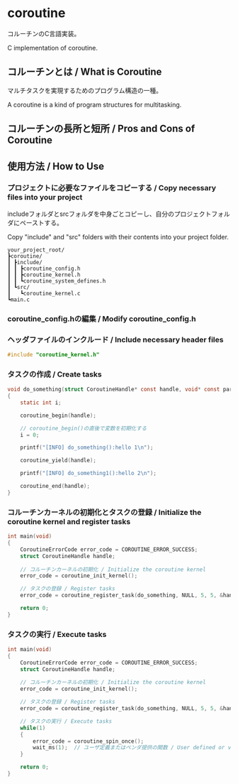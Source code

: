 # coroutine

コルーチンのC言語実装。

C implementation of coroutine.

## コルーチンとは / What is Coroutine

マルチタスクを実現するためのプログラム構造の一種。

A coroutine is a kind of program structures for multitasking.

## コルーチンの長所と短所 / Pros and Cons of Coroutine

## 使用方法 / How to Use

### プロジェクトに必要なファイルをコピーする / Copy necessary files into your project

includeフォルダとsrcフォルダを中身ごとコピーし、自分のプロジェクトフォルダにペーストする。

Copy "include" and "src" folders with their contents into your project folder.

```
your_project_root/
┣coroutine/
┃ ┣include/
┃ ┃ ┣coroutine_config.h
┃ ┃ ┣coroutine_kernel.h
┃ ┃ ┗coroutine_system_defines.h
┃ ┗src/
┃   ┗coroutine_kernel.c
┗main.c
```

### coroutine_config.hの編集 / Modify coroutine_config.h

### ヘッダファイルのインクルード / Include necessary header files

```c
#include "coroutine_kernel.h"
```

### タスクの作成 / Create tasks

```c
void do_something(struct CoroutineHandle* const handle, void* const parameters)
{
    static int i;

    coroutine_begin(handle);

    // coroutine_begin()の直後で変数を初期化する
    i = 0;

    printf("[INFO] do_something():hello 1\n");

    coroutine_yield(handle);

    printf("[INFO] do_something1():hello 2\n");

    coroutine_end(handle);
}
```

### コルーチンカーネルの初期化とタスクの登録 / Initialize the coroutine kernel and register tasks

```c
int main(void)
{
    CoroutineErrorCode error_code = COROUTINE_ERROR_SUCCESS;
    struct CoroutineHandle handle;
    
    // コルーチンカーネルの初期化 / Initialize the coroutine kernel
    error_code = coroutine_init_kernel();

    // タスクの登録 / Register tasks
    error_code = coroutine_register_task(do_something, NULL, 5, 5, &handle);

    return 0;
}
```

### タスクの実行 / Execute tasks

```c
int main(void)
{
    CoroutineErrorCode error_code = COROUTINE_ERROR_SUCCESS;
    struct CoroutineHandle handle;
    
    // コルーチンカーネルの初期化 / Initialize the coroutine kernel
    error_code = coroutine_init_kernel();

    // タスクの登録 / Register tasks
    error_code = coroutine_register_task(do_something, NULL, 5, 5, &handle);

    // タスクの実行 / Execute tasks
    while(1)
    {
        error_code = coroutine_spin_once();
        wait_ms(1);  // ユーザ定義またはベンダ提供の関数 / User defined or vender provided function
    }

    return 0;
}
```